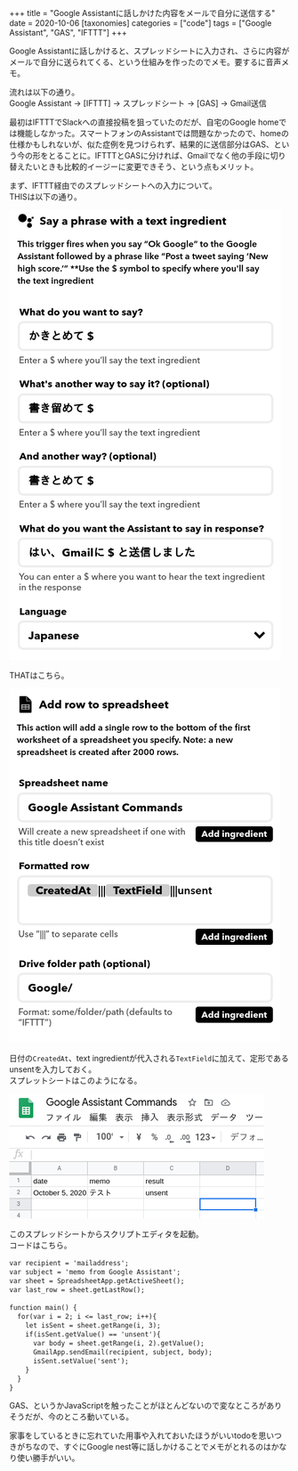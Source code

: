 +++
title = "Google Assistantに話しかけた内容をメールで自分に送信する"
date = 2020-10-06
[taxonomies]
categories = ["code"]
tags = ["Google Assistant", "GAS", "IFTTT"]
+++

Google Assistantに話しかけると、スプレッドシートに入力され、さらに内容がメールで自分に送られてくる、という仕組みを作ったのでメモ。要するに音声メモ。

流れは以下の通り。  
Google Assistant -> [IFTTT] -> スプレッドシート -> [GAS] -> Gmail送信

最初はIFTTTでSlackへの直接投稿を狙っていたのだが、自宅のGoogle homeでは機能しなかった。スマートフォンのAssistantでは問題なかったので、homeの仕様かもしれないが、似た症例を見つけられず、結果的に送信部分はGAS、という今の形をとることに。IFTTTとGASに分ければ、Gmailでなく他の手段に切り替えたいときも比較的イージーに変更できそう、という点もメリット。

まず、IFTTT経由でのスプレッドシートへの入力について。  
THISは以下の通り。

![IFTTT_THIS](a.png)

THATはこちら。

![IFTTT_THAT](b.png)

日付の`CreatedAt`、text ingredientが代入される`TextField`に加えて、定形であるunsentを入力しておく。  
スプレットシートはこのようになる。

![IFTTT_THIS](c.png)

このスプレッドシートからスクリプトエディタを起動。  
コードはこちら。

```htc
var recipient = 'mailaddress';
var subject = 'memo from Google Assistant';
var sheet = SpreadsheetApp.getActiveSheet();
var last_row = sheet.getLastRow();

function main() {
  for(var i = 2; i <= last_row; i++){
    let isSent = sheet.getRange(i, 3);
    if(isSent.getValue() == 'unsent'){
      var body = sheet.getRange(i, 2).getValue();
      GmailApp.sendEmail(recipient, subject, body);
      isSent.setValue('sent');
    }
  }
}
```

GAS、というかJavaScriptを触ったことがほとんどないので変なところがありそうだが、今のところ動いている。

家事をしているときに忘れていた用事や入れておいたほうがいいtodoを思いつきがちなので、すぐにGoogle nest等に話しかけることでメモがとれるのはかなり使い勝手がいい。